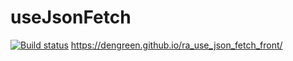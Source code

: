 # useJsonFetch
[![Build status](https://ci.appveyor.com/api/projects/status/whowi7ti7lboa9us?svg=true)](https://ci.appveyor.com/project/DenGreen/ra-use-json-fetch-front)
https://dengreen.github.io/ra_use_json_fetch_front/